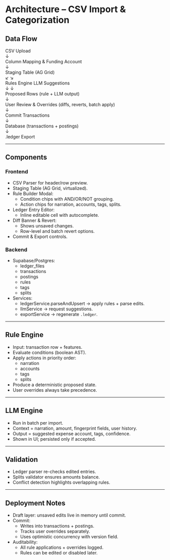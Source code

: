 # Architecture – CSV Import & Categorization

## Data Flow

CSV Upload  
  ↓  
Column Mapping & Funding Account  
  ↓  
Staging Table (AG Grid)  
  ↙                     ↘  
Rules Engine            LLM Suggestions  
  ↓                         ↓  
Proposed Rows (rule + LLM output)  
  ↓  
User Review & Overrides (diffs, reverts, batch apply)  
  ↓  
Commit Transactions  
  ↓  
Database (transactions + postings)  
  ↓  
.ledger Export  

---

## Components

### Frontend
- CSV Parser for header/row preview.
- Staging Table (AG Grid, virtualized).
- Rule Builder Modal:
  - Condition chips with AND/OR/NOT grouping.
  - Action chips for narration, accounts, tags, splits.
- Ledger Entry Editor:
  - Inline editable cell with autocomplete.
- Diff Banner & Revert:
  - Shows unsaved changes.
  - Row-level and batch revert options.
- Commit & Export controls.

### Backend
- Supabase/Postgres:
  - ledger_files
  - transactions
  - postings
  - rules
  - tags
  - splits
- Services:
  - ledgerService.parseAndUpsert → apply rules + parse edits.
  - llmService → request suggestions.
  - exportService → regenerate `.ledger`.

---

## Rule Engine
- Input: transaction row + features.
- Evaluate conditions (boolean AST).
- Apply actions in priority order:
  - narration
  - accounts
  - tags
  - splits
- Produce a deterministic proposed state.
- User overrides always take precedence.

---

## LLM Engine
- Run in batch per import.
- Context = narration, amount, fingerprint fields, user history.
- Output = suggested expense account, tags, confidence.
- Shown in UI; persisted only if accepted.

---

## Validation
- Ledger parser re-checks edited entries.
- Splits validator ensures amounts balance.
- Conflict detection highlights overlapping rules.

---

## Deployment Notes
- Draft layer: unsaved edits live in memory until commit.
- Commit:
  - Writes into transactions + postings.
  - Tracks user overrides separately.
  - Uses optimistic concurrency with version field.
- Auditability:
  - All rule applications + overrides logged.
  - Rules can be edited or disabled later.

